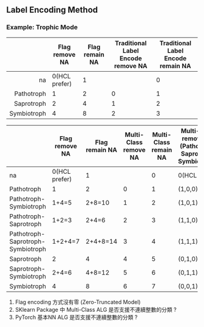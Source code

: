 ## Label Encoding Method

### Example: Trophic Mode


|             | Flag remove NA | Flag remain NA | Traditional Label Encode remove NA | Traditional Label Encode remain NA |
| ----------: | -------------- | -------------- | ---------------------------------- | ---------------------------------- |
|          na | 0(HCL prefer)  | 1              |                                    | 0                                  |
|  Pathotroph | 1              | 2              | 0                                  | 1                                  |
|  Saprotroph | 2              | 4              | 1                                  | 2                                  |
| Symbiotroph | 4              | 8              | 2                                  | 3                                  |



|                                   | Flag remove NA | Flag remain NA | Multi-Class remove NA | Multi-Class remain NA | Multi-Label remove NA (Pathotroph, Saprotroph, Symbiotroph) | Multi-Label remain NA (na,Pathotroph, Saprotroph, Symbiotroph) |
| --------------------------------- | -------------- | -------------- | --------------------- | --------------------- | ----------------------------------------------------------- | ------------------------------------------------------------ |
| na                                | 0(HCL prefer)  | 1              |                       | 0                     | 0(HCL prefer)                                               | (1,0,0,0)                                                    |
| Pathotroph                        | 1              | 2              | 0                     | 1                     | (1,0,0)                                                     | (0,1,0,0)                                                    |
| Pathotroph-Symbiotroph            | 1+4=5          | 2+8=10         | 1                     | 2                     | (1,0,1)                                                     | (0,1,0,1)                                                    |
| Pathotroph-Saprotroph             | 1+2=3          | 2+4=6          | 2                     | 3                     | (1,1,0)                                                     | (0,1,1,0)                                                    |
| Pathotroph-Saprotroph-Symbiotroph | 1+2+4=7        | 2+4+8=14       | 3                     | 4                     | (1,1,1)                                                     | (0,1,1,1)                                                    |
| Saprotroph                        | 2              | 4              | 4                     | 5                     | (0,1,0)                                                     | (0,0,1,0)                                                    |
| Saprotroph-Symbiotroph            | 2+4=6          | 4+8=12         | 5                     | 6                     | (0,1,1)                                                     | (0,0,1,1)                                                    |
| Symbiotroph                       | 4              | 8              | 6                     | 7                     | (0,0,1)                                                     | (0,0,0,1)                                                    |

1. Flag encoding 方式沒有零 (Zero-Truncated Model)
2. SKlearn Package 中 Multi-Class ALG 是否支援不連續整數的分類 ?
3. PyTorch 基本NN ALG 是否支援不連續整數的分類 ?



